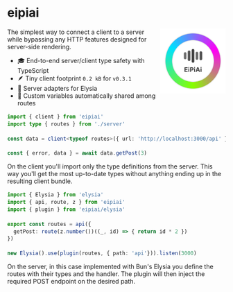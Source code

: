 # eipiai

<img align="right" src="https://github.com/tobua/eipiai/raw/main/logo.png" width="30%" alt="eipiai Logo" />

The simplest way to connect a client to a server while bypassing any HTTP features designed for server-side rendering.

- 🎓 End-to-end server/client type safety with TypeScript
- 🪶 Tiny client footprint `0.2 kB` for `v0.3.1`
- 💯 Server adapters for Elysia
- 🌳 Custom variables automatically shared among routes

```ts
import { client } from 'eipiai'
import type { routes } from './server'

const data = client<typeof routes>({ url: 'http://localhost:3000/api' })

const { error, data } = await data.getPost(3)
```

On the client you'll import only the type definitions from the server. This way you'll get the most up-to-date types without anything ending up in the resulting client bundle.

```ts
import { Elysia } from 'elysia'
import { api, route, z } from 'eipiai'
import { plugin } from 'eipiai/elysia'

export const routes = api({
  getPost: route(z.number())((_, id) => { return id * 2 })
})

new Elysia().use(plugin(routes, { path: 'api'})).listen(3000)
```

On the server, in this case implemented with Bun's Elysia you define the routes with their types and the handler. The plugin will then inject the required POST endpoint on the desired path.
